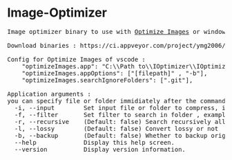 # Image-Optimizer
<pre>
Image optimizer binary to use with <a href="https://marketplace.visualstudio.com/items?itemName=fabiospampinato.vscode-optimize-images">Optimize Images</a> or windows command prompt

Download binaries : https://ci.appveyor.com/project/ymg2006/image-optimizer/build/artifacts

Config for Optimize Images of vscode :
    "optimizeImages.app": "C:\\Path to\\IOptimizer\\IOptimizer.exe",
    "optimizeImages.appOptions": ["[filepath]" , "-b"],
    "optimizeImages.searchIgnoreFolders": [".git"],

Application arguments :
you can specify file or folder immidiately after the command like : IOptimizer.exe "src" -options
  -i, --input        Set input file or folder to compress, if you input folder you must specify with -f option.
  -f, --filter       Set filter to search in folder , example: -f *.png
  -r, --recursive    (Default: false) Search recursively all sub folders
  -l, --lossy        (Default: false) Convert lossy or not
  -b, --backup       (Default: false) Whether to backup original files or not
  --help             Display this help screen.
  --version          Display version information.
 </pre>
